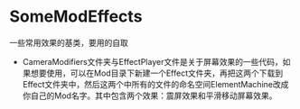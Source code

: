 # SomeModEffects
一些常用效果的基类，要用的自取

* CameraModifiers文件夹与EffectPlayer文件是关于屏幕效果的一些代码，如果想要使用，可以在Mod目录下新建一个Effect文件夹，再把这两个下载到Effect文件夹中，然后这两个中所有的文件的命名空间ElementMachine改成你自己的Mod名字。其中包含两个效果：震屏效果和平滑移动屏幕效果。

